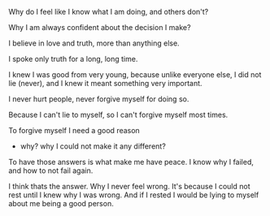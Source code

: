 
Why do I feel like I know what I am doing, and others don't?

Why I am always confident about the decision I make?

I believe in love and truth, more than anything else.

I spoke only truth for a long, long time.

I knew I was good from very young, because unlike everyone else,
I did not lie (never), and I knew it meant something very important.

I never hurt people, never forgive myself for doing so.

Because I can't lie to myself, so I can't forgive myself most times.

To forgive myself I need a good reason
- why? why I could not make it any different?

To have those answers is what make me have peace.
I know why I failed, and how to not fail again.

I think thats the answer. Why I never feel wrong.
It's because I could not rest until I knew why I was wrong.
And if I rested I would be lying to myself about me being a good person.


